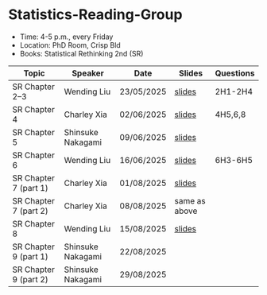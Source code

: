 # Statistics-Reading-Group

- Time: 4-5 p.m., every Friday
- Location: PhD Room, Crisp Bld
- Books: Statistical Rethinking 2nd (SR)

| Topic          | Speaker           | Date       | Slides             | Questions |
| -------------- | ----------------- | ---------- | ------------------ | --------- |
| SR Chapter 2–3 | Wending Liu       | 23/05/2025 | [slides](./ch2-3/) | 2H1-2H4   |
| SR Chapter 4   | Charley Xia       | 02/06/2025 |       [slides](https://drive.google.com/file/d/10YhnKm3ashOzXI-MZPRSFqeGqF-FXuXn/view?usp=sharing)              | 4H5,6,8   |
| SR Chapter 5   | Shinsuke Nakagami | 09/06/2025 | [slides](./ch5/)   |           |
| SR Chapter 6   | Wending Liu       | 16/06/2025 |   [slides](./ch6/)                 | 6H3-6H5   |
| SR Chapter 7  (part 1) | Charley Xia       | 01/08/2025 |   [slides](https://drive.google.com/file/d/10YhnKm3ashOzXI-MZPRSFqeGqF-FXuXn/view?usp=sharing)                 |   |
| SR Chapter 7  (part 2) | Charley Xia       | 08/08/2025 |      same as above              |   |
| SR Chapter 8 | Wending Liu     | 15/08/2025 |     [slides](./ch8/)               |   |
| SR Chapter 9 (part 1) | Shinsuke Nakagami     | 22/08/2025 |                  |   |
| SR Chapter 9 (part 2) | Shinsuke Nakagami     | 29/08/2025 |                  |   |


